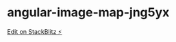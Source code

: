 # angular-image-map-jng5yx

[Edit on StackBlitz ⚡️](https://stackblitz.com/edit/angular-image-map-jng5yx)